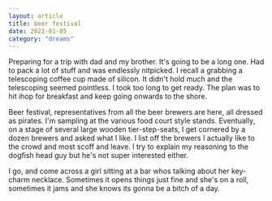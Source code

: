 ```yaml
---
layout: article
title: beer festival
date: 2022-01-05
category: "dreams"
---
```


Preparing for a trip with dad and my brother. It's going to be a long one. Had to pack a lot of stuff and was endlessly nitpicked. I recall a grabbing a telescoping coffee cup made of silicon.  It didn't hold much and the telescoping seemed pointless. I took too long to get ready. The plan was to hit ihop for breakfast and keep going onwards to the shore.

Beer festival, representatives from all the beer brewers are here, all dressed as pirates. I'm sampling at the various food court style stands. Eventually, on a stage of several large wooden tier-step-seats, I get cornered  by a dozen brewers and asked what I like. I list off the brewers I actually like to the crowd and most scoff and leave. I try to explain my reasoning to the dogfish head guy but he's not super interested either.

I go, and come across a girl sitting at a bar whos talking about her key-charm necklace. Sometimes it opens things just fine and she's on a roll, sometimes it jams and she knows its gonna be a bitch of a day.